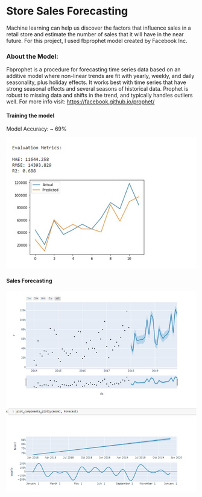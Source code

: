 # Store Sales Forecasting

Machine learning can help us discover the factors that influence sales in a retail store and estimate the number of sales that it will have in the near future. For this project, I used fbprophet model created by Facebook Inc.

### About the Model:
Fbprophet is a procedure for forecasting time series data based on an additive model where non-linear trends are fit with yearly, weekly, and daily seasonality, plus holiday effects. It works best with time series that have strong seasonal effects and several seasons of historical data. Prophet is robust to missing data and shifts in the trend, and typically handles outliers well. For more info visit: https://facebook.github.io/prophet/


#### Training the model
Model Accuracy: ~ 69%

![images](images/train_model.jpg)


#### Sales Forecasting
![images](images/forecast.jpg)
